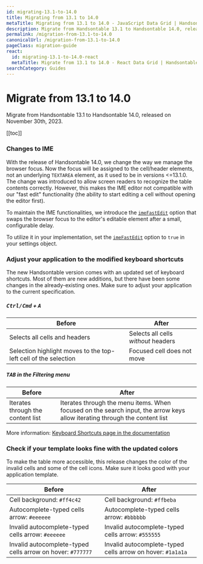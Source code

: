 ```yaml
---
id: migrating-13.1-to-14.0
title: Migrating from 13.1 to 14.0
metaTitle: Migrating from 13.1 to 14.0 - JavaScript Data Grid | Handsontable
description: Migrate from Handsontable 13.1 to Handsontable 14.0, released on November 30th, 2023.
permalink: /migration-from-13.1-to-14.0
canonicalUrl: /migration-from-13.1-to-14.0
pageClass: migration-guide
react:
  id: migrating-13.1-to-14.0-react
  metaTitle: Migrate from 13.1 to 14.0 - React Data Grid | Handsontable
searchCategory: Guides
---
```


# Migrate from 13.1 to 14.0

Migrate from Handsontable 13.1 to Handsontable 14.0, released on November 30th, 2023.

[[toc]]

### Changes to IME
With the release of Handsontable 14.0, we change the way we manage the browser focus. Now the focus will be assigned to the cell/header elements, not an underlying `TEXTAREA` element, as it used to be in versions <=13.1.0. The change was introduced to allow screen readers to recognize the table contents correctly.
However, this makes the IME editor not compatible with our "fast edit" functionality (the ability to start editing a cell without opening the editor first).

To maintain the IME functionalities, we introduce the [`imeFastEdit`](@/api/options.md#imefastedit) option that swaps the browser focus to the editor's editable element after a small, configurable delay.

To utilize it in your implementation, set the [`imeFastEdit`](@/api/options.md#imefastedit) option to `true` in your settings object.

### Adjust your application to the modified keyboard shortcuts
The new Handsontable version comes with an updated set of keyboard shortcuts. Most of them are new additions, but there have been some changes in the already-existing ones. Make sure to adjust your application to the current specification.

##### <kbd>Ctrl/Cmd</kbd> + <kbd>A</kbd>

| Before  | After  |
| ------------ | ------------ |
| Selects all cells and headers  | Selects all cells _without_ headers  |
| Selection highlight moves to the top-left cell of the selection  | Focused cell does not move  |

##### <kbd>TAB</kbd> in the Filtering menu

| Before  | After  |
| ------------ | ------------ |
| Iterates through the content list  | Iterates through the menu items. When focused on the search input, the arrow keys allow iterating through the content list  |

More information: [Keyboard Shortcuts page in the documentation](@/guides/navigation/keyboard-shortcuts/keyboard-shortcuts.md)

### Check if your template looks fine with the updated colors
To make the table more accessible, this release changes the color of the invalid cells and some of the cell icons. Make sure it looks good with your application template.

| Before  | After  |
| ------------ | ------------ |
| Cell background: `#ff4c42`  | Cell background: `#ffbeba`  |
| Autocomplete-typed cells arrow: `#eeeeee`  | Autocomplete-typed cells arrow: `#bbbbbb`   |
| Invalid autocomplete-typed cells arrow: `#eeeeee`  | Invalid autocomplete-typed cells arrow: `#555555`   |
| Invalid autocomplete-typed cells arrow on hover: `#777777`   | Invalid autocomplete-typed cells arrow on hover: `#1a1a1a`    |